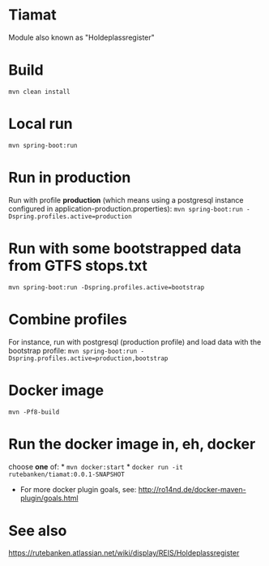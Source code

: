 # Tiamat

Module also known as "Holdeplassregister"

# Build
 `mvn clean install`

# Local run
 `mvn spring-boot:run`

# Run in production
Run with profile **production** (which means using a postgresql instance configured in application-production.properties): `mvn spring-boot:run -Dspring.profiles.active=production`

# Run with some bootstrapped data from GTFS stops.txt
`mvn spring-boot:run -Dspring.profiles.active=bootstrap`

# Combine profiles
For instance, run with postgresql (production profile) and load data with the bootstrap profile:
`mvn spring-boot:run -Dspring.profiles.active=production,bootstrap`


# Docker image
 `mvn -Pf8-build`

# Run the docker image in, eh, docker
choose **one** of:
     * `mvn docker:start`
     * `docker run -it rutebanken/tiamat:0.0.1-SNAPSHOT`
* For more docker plugin goals, see: http://ro14nd.de/docker-maven-plugin/goals.html


# See also
https://rutebanken.atlassian.net/wiki/display/REIS/Holdeplassregister